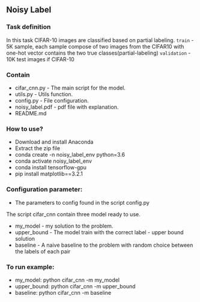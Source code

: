 Noisy Label
-------------------- 
### Task definition ### 
In this task CIFAR-10 images are classified based on partial labeling.
`train` - 5K sample, each sample compose of two images from the 
CIFAR10 with one-hot vector contains the two true classes(partial-labeling) 
`validation` - 10K test images if CIFAR-10
  
### Contain ### 
* cifar_cnn.py - The main script for the model.
* utils.py - Utils function. 
* config.py - File configuration. 
* noisy_label.pdf - pdf file with explanation. 
* README.md  

### How to use? ### 
* Download and install Anaconda
* Extract the zip file
* conda create -n noisy_label_env python=3.6
* conda activate noisy_label_env
* conda install tensorflow-gpu
* pip install matplotlib==3.2.1

### Configuration parameter: ### 
* The parameters to config found in the script config.py


The script cifar_cnn contain three model ready to use. 

* my_model - my solution to the problem. 
* upper_bound - The model train with the correct label - upper bound solution
* baseline - A naive baseline to the problem with random choice between the labels of each pair 

### To run example: 
* my_model: python cifar_cnn -m my_model 
* upper_bound: python cifar_cnn -m upper_bound
* baseline: python cifar_cnn -m baseline




